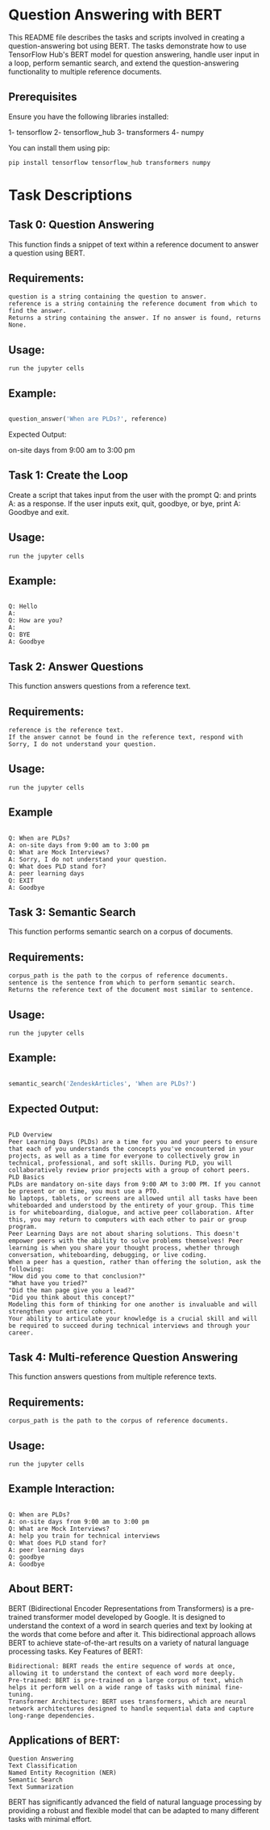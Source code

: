# Question Answering with BERT

This README file describes the tasks and scripts involved in creating a question-answering bot using BERT. The tasks demonstrate how to use TensorFlow Hub's BERT model for question answering, handle user input in a loop, perform semantic search, and extend the question-answering functionality to multiple reference documents.
## Prerequisites

Ensure you have the following libraries installed:

1-    tensorflow
2-    tensorflow_hub
3-    transformers
4-    numpy

You can install them using pip:

```bash
pip install tensorflow tensorflow_hub transformers numpy
```

# Task Descriptions
## Task 0: Question Answering


This function finds a snippet of text within a reference document to answer a question using BERT.

## Requirements:

    question is a string containing the question to answer.
    reference is a string containing the reference document from which to find the answer.
    Returns a string containing the answer. If no answer is found, returns None.

## Usage:

    run the jupyter cells

## Example:

```python

question_answer('When are PLDs?', reference)
```

Expected Output:


on-site days from 9:00 am to 3:00 pm

## Task 1: Create the Loop

Create a script that takes input from the user with the prompt Q: and prints A: as a response. If the user inputs exit, quit, goodbye, or bye, print A: Goodbye and exit.

## Usage:

    run the jupyter cells

## Example:

```plaintext

Q: Hello
A:
Q: How are you?
A:
Q: BYE
A: Goodbye
```

## Task 2: Answer Questions


This function answers questions from a reference text.

## Requirements:

    reference is the reference text.
    If the answer cannot be found in the reference text, respond with Sorry, I do not understand your question.

## Usage:

    run the jupyter cells

## Example

```plaintext

Q: When are PLDs?
A: on-site days from 9:00 am to 3:00 pm
Q: What are Mock Interviews?
A: Sorry, I do not understand your question.
Q: What does PLD stand for?
A: peer learning days
Q: EXIT
A: Goodbye
```


## Task 3: Semantic Search


This function performs semantic search on a corpus of documents.

## Requirements:

    corpus_path is the path to the corpus of reference documents.
    sentence is the sentence from which to perform semantic search.
    Returns the reference text of the document most similar to sentence.

## Usage:

    run the jupyter cells

## Example:

```python

semantic_search('ZendeskArticles', 'When are PLDs?')
```

## Expected Output:

```plaintext

PLD Overview
Peer Learning Days (PLDs) are a time for you and your peers to ensure that each of you understands the concepts you've encountered in your projects, as well as a time for everyone to collectively grow in technical, professional, and soft skills. During PLD, you will collaboratively review prior projects with a group of cohort peers.
PLD Basics
PLDs are mandatory on-site days from 9:00 AM to 3:00 PM. If you cannot be present or on time, you must use a PTO. 
No laptops, tablets, or screens are allowed until all tasks have been whiteboarded and understood by the entirety of your group. This time is for whiteboarding, dialogue, and active peer collaboration. After this, you may return to computers with each other to pair or group program. 
Peer Learning Days are not about sharing solutions. This doesn't empower peers with the ability to solve problems themselves! Peer learning is when you share your thought process, whether through conversation, whiteboarding, debugging, or live coding. 
When a peer has a question, rather than offering the solution, ask the following:
"How did you come to that conclusion?"
"What have you tried?"
"Did the man page give you a lead?"
"Did you think about this concept?"
Modeling this form of thinking for one another is invaluable and will strengthen your entire cohort.
Your ability to articulate your knowledge is a crucial skill and will be required to succeed during technical interviews and through your career.
```

## Task 4: Multi-reference Question Answering


This function answers questions from multiple reference texts.

## Requirements:

    corpus_path is the path to the corpus of reference documents.

## Usage:

    run the jupyter cells


## Example Interaction:

```plaintext

Q: When are PLDs?
A: on-site days from 9:00 am to 3:00 pm
Q: What are Mock Interviews?
A: help you train for technical interviews
Q: What does PLD stand for?
A: peer learning days
Q: goodbye
A: Goodbye
```

## About BERT:

BERT (Bidirectional Encoder Representations from Transformers) is a pre-trained transformer model developed by Google. It is designed to understand the context of a word in search queries and text by looking at the words that come before and after it. This bidirectional approach allows BERT to achieve state-of-the-art results on a variety of natural language processing tasks.
Key Features of BERT:

    Bidirectional: BERT reads the entire sequence of words at once, allowing it to understand the context of each word more deeply.
    Pre-trained: BERT is pre-trained on a large corpus of text, which helps it perform well on a wide range of tasks with minimal fine-tuning.
    Transformer Architecture: BERT uses transformers, which are neural network architectures designed to handle sequential data and capture long-range dependencies.

## Applications of BERT:

    Question Answering
    Text Classification
    Named Entity Recognition (NER)
    Semantic Search
    Text Summarization

BERT has significantly advanced the field of natural language processing by providing a robust and flexible model that can be adapted to many different tasks with minimal effort.
